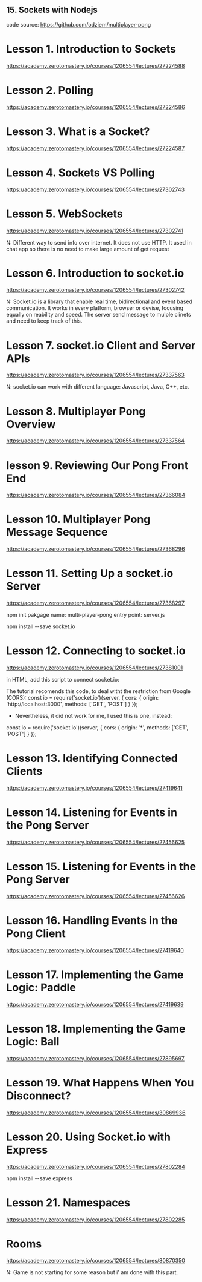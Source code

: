 ## 15. Sockets with Nodejs

code source:
https://github.com/odziem/multiplayer-pong

# Lesson 1. Introduction to Sockets

https://academy.zerotomastery.io/courses/1206554/lectures/27224588

# Lesson 2. Polling

https://academy.zerotomastery.io/courses/1206554/lectures/27224586

# Lesson 3. What is a Socket?

https://academy.zerotomastery.io/courses/1206554/lectures/27224587

# Lesson 4. Sockets VS Polling

https://academy.zerotomastery.io/courses/1206554/lectures/27302743

# Lesson 5. WebSockets

https://academy.zerotomastery.io/courses/1206554/lectures/27302741

N: Different way to send info over internet. It does not use HTTP. It used in chat app so there is no need to make large amount of get request

# Lesson 6. Introduction to socket.io

https://academy.zerotomastery.io/courses/1206554/lectures/27302742

N: Socket.io is a library that enable real time, bidirectional and event based communication. It works in every platform, browser or devise, focusing equally on reability and speed.
The server send message to mulple clinets and need to keep track of this.

# Lesson 7. socket.io Client and Server APIs

https://academy.zerotomastery.io/courses/1206554/lectures/27337563

N: socket.io can work with different language: Javascript, Java, C++, etc.

# Lesson 8. Multiplayer Pong Overview

https://academy.zerotomastery.io/courses/1206554/lectures/27337564

# lesson 9. Reviewing Our Pong Front End

https://academy.zerotomastery.io/courses/1206554/lectures/27366084

# Lesson 10. Multiplayer Pong Message Sequence

https://academy.zerotomastery.io/courses/1206554/lectures/27368296

# Lesson 11. Setting Up a socket.io Server

https://academy.zerotomastery.io/courses/1206554/lectures/27368297

npm init
pakgage name: multi-player-pong
entry point: server.js

npm install --save socket.io

# Lesson 12. Connecting to socket.io

https://academy.zerotomastery.io/courses/1206554/lectures/27381001

in HTML, add this script to connect socket.io:

<script src="https://cdn.socket.io/4.6.0/socket.io.min.js" integrity="sha384-c79GN5VsunZvi+Q/WObgk2in0CbZsHnjEqvFxC5DxHn9lTfNce2WW6h2pH6u/kF+" crossorigin="anonymous"></script>

The tutorial recomends this code, to deal witht the restriction from Google (CORS):
const io = require('socket.io')(server, {
cors: {
origin: 'http://localhost:3000',
methods: ['GET', 'POST']
}
});

- Nevertheless, it did not work for me, I used this is one, instead:

const io = require('socket.io')(server, {
cors: {
origin: '\*',
methods: ['GET', 'POST']
}
});

# Lesson 13. Identifying Connected Clients

https://academy.zerotomastery.io/courses/1206554/lectures/27419641

# Lesson 14. Listening for Events in the Pong Server

https://academy.zerotomastery.io/courses/1206554/lectures/27456625

# Lesson 15. Listening for Events in the Pong Server

https://academy.zerotomastery.io/courses/1206554/lectures/27456626

# Lesson 16. Handling Events in the Pong Client

https://academy.zerotomastery.io/courses/1206554/lectures/27419640

# Lesson 17. Implementing the Game Logic: Paddle

https://academy.zerotomastery.io/courses/1206554/lectures/27419639

# Lesson 18. Implementing the Game Logic: Ball

https://academy.zerotomastery.io/courses/1206554/lectures/27895697

# Lesson 19. What Happens When You Disconnect?

https://academy.zerotomastery.io/courses/1206554/lectures/30869936

# Lesson 20. Using Socket.io with Express

https://academy.zerotomastery.io/courses/1206554/lectures/27802284

npm install --save express

# Lesson 21. Namespaces

https://academy.zerotomastery.io/courses/1206554/lectures/27802285

# Rooms

https://academy.zerotomastery.io/courses/1206554/lectures/30870350

N: Game is not starting for some reason but i' am done with this part.
